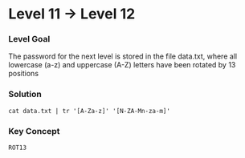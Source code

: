 # Level 11 -> Level 12

### Level Goal
The password for the next level is stored in the file data.txt, where all lowercase (a-z) and uppercase (A-Z) letters have been rotated by 13 positions

### Solution
`cat data.txt | tr '[A-Za-z]' '[N-ZA-Mn-za-m]'`

### Key Concept
`ROT13`
